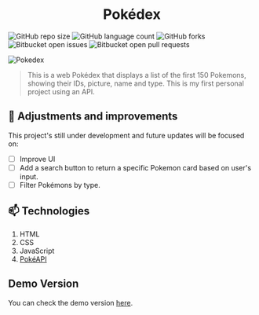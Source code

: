 # <div align="center">Pokédex</div>


![GitHub repo size](https://img.shields.io/github/repo-size/laporeon/pokedex?style=for-the-badge)
![GitHub language count](https://img.shields.io/github/languages/count/laporeon/pokedex?style=for-the-badge)
![GitHub forks](https://img.shields.io/github/forks/laporeon/pokedex?style=for-the-badge)
![Bitbucket open issues](https://img.shields.io/bitbucket/issues/laporeon/pokedex?style=for-the-badge)
![Bitbucket open pull requests](https://img.shields.io/bitbucket/pr-raw/laporeon/pokedex?style=for-the-badge)

![Pokedex](https://user-images.githubusercontent.com/34722707/117372001-35c3f580-ae9f-11eb-8902-0c0dc580b799.gif)
> This is a web Pokédex that displays a list of the first 150 Pokemons, showing their IDs, picture, name and type. This is my first personal project using an API. 

## 📄 Adjustments and improvements

This project's still under development and future updates will be focused on:

- [ ] Improve UI
- [ ] Add a search button to return a specific Pokemon card based on user's input.
- [ ] Filter Pokémons by type.

## 📫 Technologies

1. HTML
2. CSS
3. JavaScript
4. <a href="https://pokeapi.co/">PokéAPI</a>

## Demo Version
You can check the demo version <a href="https://pokedex-project-pokeapi.netlify.app/">here</a>.
